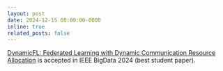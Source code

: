 ```yaml
---
layout: post
date: 2024-12-15 00:00:00-0000
inline: true
related_posts: false
---
```


[DynamicFL: Federated Learning with Dynamic Communication Resource Allocation](https://arxiv.org/abs/2409.04986) is accepted in IEEE BigData 2024 (best student paper).